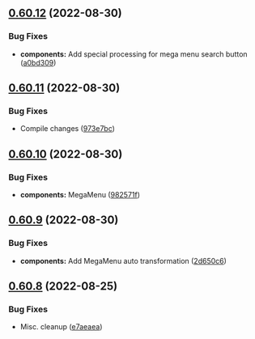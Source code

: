 ## [0.60.12](https://github.com/jacecotton/tcds/compare/v0.60.11...v0.60.12) (2022-08-30)


### Bug Fixes

* **components:** Add special processing for mega menu search button ([a0bd309](https://github.com/jacecotton/tcds/commit/a0bd3090dfc8b69b756d984c9f256eda3fc5548a))



## [0.60.11](https://github.com/jacecotton/tcds/compare/v0.60.10...v0.60.11) (2022-08-30)


### Bug Fixes

* Compile changes ([973e7bc](https://github.com/jacecotton/tcds/commit/973e7bca796b0eadb8f200345b2b7f3f88b23e57))



## [0.60.10](https://github.com/jacecotton/tcds/compare/v0.60.9...v0.60.10) (2022-08-30)


### Bug Fixes

* **components:** MegaMenu ([982571f](https://github.com/jacecotton/tcds/commit/982571fa63b6c4775badedbc5dd710f979db9123))



## [0.60.9](https://github.com/jacecotton/tcds/compare/v0.60.8...v0.60.9) (2022-08-30)


### Bug Fixes

* **components:** Add MegaMenu auto transformation ([2d650c6](https://github.com/jacecotton/tcds/commit/2d650c6102b6525bb1c7b1a8b9decc6e9a5babe9))



## [0.60.8](https://github.com/jacecotton/tcds/compare/v0.60.7...v0.60.8) (2022-08-25)


### Bug Fixes

* Misc. cleanup ([e7aeaea](https://github.com/jacecotton/tcds/commit/e7aeaea4df96fd02e9bb9a06b16f95337cab979a))



